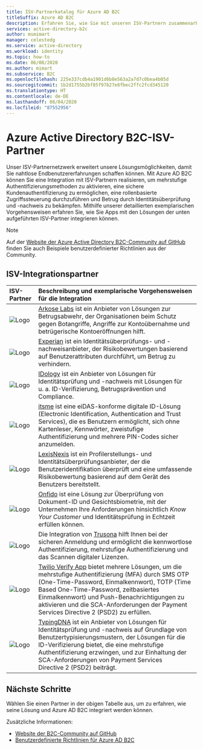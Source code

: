 ```yaml
---
title: ISV-Partnerkatalog für Azure AD B2C
titleSuffix: Azure AD B2C
description: Erfahren Sie, wie Sie mit unseren ISV-Partnern zusammenarbeiten können, um die Endbenutzererfahrung auf Ihre Anforderungen abzustimmen. Unser Partnernetzwerk erweitert unsere Lösungskapazitäten, um MFA, sichere Kundenauthentifizierung und rollenbasierte Zugriffssteuerung zu aktivieren sowie Betrug durch Identitätsüberprüfung und -nachweis zu bekämpfen.
services: active-directory-b2c
author: msmimart
manager: celestedg
ms.service: active-directory
ms.workload: identity
ms.topic: how-to
ms.date: 06/08/2020
ms.author: mimart
ms.subservice: B2C
ms.openlocfilehash: 225e337cdb4a1901d6b8e563a2a7d7c0bea4b05d
ms.sourcegitcommit: 1b2d1755b2bf85f97b27e8fbec2ffc2fcd345120
ms.translationtype: HT
ms.contentlocale: de-DE
ms.lasthandoff: 08/04/2020
ms.locfileid: "87552956"
---
```

# <a name="azure-active-directory-b2c-isv-partners"></a>Azure Active Directory B2C-ISV-Partner

Unser ISV-Partnernetzwerk erweitert unsere Lösungsmöglichkeiten, damit Sie nahtlose Endbenutzererfahrungen schaffen können. Mit Azure AD B2C können Sie eine Integration mit ISV-Partnern realisieren, um mehrstufige Authentifizierungsmethoden zu aktivieren, eine sichere Kundenauthentifizierung zu ermöglichen, eine rollenbasierte Zugriffssteuerung durchzuführen und Betrug durch Identitätsüberprüfung und -nachweis zu bekämpfen. Mithilfe unserer detaillierten exemplarischen Vorgehensweisen erfahren Sie, wie Sie Apps mit den Lösungen der unten aufgeführten ISV-Partner integrieren können.

>[!NOTE]
>Auf der [Website der Azure Active Directory B2C-Community auf GitHub](https://azure-ad-b2c.github.io/azureadb2ccommunity.io/) finden Sie auch Beispiele benutzerdefinierter Richtlinien aus der Community.

## <a name="integration-isv-partners"></a>ISV-Integrationspartner

| ISV-Partner | Beschreibung und exemplarische Vorgehensweisen für die Integration  |
| :--- | :--- |
| ![Logo](./media/partner-gallery/arkose-logo.png) | [Arkose Labs](./partner-arkose-labs.md) ist ein Anbieter von Lösungen zur Betrugsabwehr, der Organisationen beim Schutz gegen Botangriffe, Angriffe zur Kontoübernahme und betrügerische Kontoeröffnungen hilft.
| ![Logo](./media/partner-gallery/experian-logo.png) | [Experian](./partner-experian.md) ist ein Identitätsüberprüfungs- und -nachweisanbieter, der Risikobewertungen basierend auf Benutzerattributen durchführt, um Betrug zu verhindern.|
| ![Logo](./media/partner-gallery/idology-logo.png) | [IDology](./partner-idology.md) ist ein Anbieter von Lösungen für Identitätsprüfung und -nachweis mit Lösungen für u. a. ID-Verifizierung, Betrugsprävention und Compliance.|
| ![Logo](./media/partner-gallery/itsme-logo.png) | [itsme](./partner-itsme.md) ist eine eiDAS-konforme digitale ID-Lösung (Electronic Identification, Authentication and Trust Services), die es Benutzern ermöglicht, sich ohne Kartenleser, Kennwörter, zweistufige Authentifizierung und mehrere PIN-Codes sicher anzumelden. |
| ![Logo](./media/partner-gallery/lexisnexis-logo.png) | [LexisNexis](./partner-lexisnexis.md) ist ein Profilerstellungs- und Identitätsüberprüfungsanbieter, der die Benutzeridentifikation überprüft und eine umfassende Risikobewertung basierend auf dem Gerät des Benutzers bereitstellt. |
| ![Logo](./media/partner-gallery/onfido-logo.png) | [Onfido](./partner-onfido.md) ist eine Lösung zur Überprüfung von Dokument-ID und Gesichtsbiometrie, mit der Unternehmen Ihre Anforderungen hinsichtlich *Know Your Customer* und Identitätsprüfung in Echtzeit erfüllen können.  |
| ![Logo](./media/partner-gallery/trusona-logo.png) | Die Integration von [Trusona](./partner-trusona.md) hilft Ihnen bei der sicheren Anmeldung und ermöglicht die kennwortlose Authentifizierung, mehrstufige Authentifizierung und das Scannen digitaler Lizenzen.|
| ![Logo](./media/partner-gallery/twilio-logo.png) | [Twilio Verify App](./partner-twilio.md) bietet mehrere Lösungen, um die mehrstufige Authentifizierung (MFA) durch SMS OTP (One-Time-Password, Einmalkennwort), TOTP (Time Based One-Time-Password, zeitbasiertes Einmalkennwort) und Push-Benachrichtigungen zu aktivieren und die SCA-Anforderungen der Payment Services Directive 2 (PSD2) zu erfüllen.|
| ![Logo](./media/partner-gallery/typingdna-logo.png) | [TypingDNA](./partner-typingdna.md) ist ein Anbieter von Lösungen für Identitätsprüfung und -nachweis auf Grundlage von Benutzertypisierungsmustern, der Lösungen für die ID-Verifizierung bietet, die eine mehrstufige Authentifizierung erzwingen, und zur Einhaltung der SCA-Anforderungen von Payment Services Directive 2 (PSD2) beiträgt. |

## <a name="next-steps"></a>Nächste Schritte

Wählen Sie einen Partner in der obigen Tabelle aus, um zu erfahren, wie seine Lösung und Azure AD B2C integriert werden können.

Zusätzliche Informationen:

- [Website der B2C-Community auf GitHub](https://azure-ad-b2c.github.io/azureadb2ccommunity.io/)
- [Benutzerdefinierte Richtlinien für Azure AD B2C](custom-policy-overview.md)
